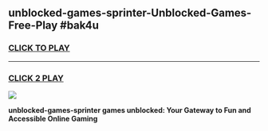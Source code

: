 
## unblocked-games-sprinter-Unblocked-Games-Free-Play #bak4u
<h3>
<a href="https://us.freeplayer.one?title=unblocked-games-sprinter&ref=9M">CLICK TO PLAY</a></h3>
<hr>

<h3>
<a href="https://us.freeplayer.one?title=unblocked-games-sprinter&ref=9M">CLICK 2 PLAY</a>
  
</h3>

<a href="https://us.freeplayer.one?title=unblocked-games-sprinter&ref=9M"><img src="https://clearcache.store/games.png"></a>


**unblocked-games-sprinter games unblocked: Your Gateway to Fun and Accessible Online Gaming**
